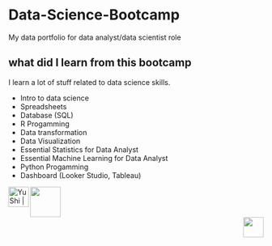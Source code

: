 # Data-Science-Bootcamp
My data portfolio for data analyst/data scientist role

## what did I learn from this bootcamp

I learn a lot of stuff related to data science skills.

- Intro to data science
- Spreadsheets
- Database (SQL)
- R Progamming
- Data transformation
- Data Visualization
- Essential Statistics for Data Analyst
- Essential Machine Learning for Data Analyst
- Python Progamming
- Dashboard (Looker Studio, Tableau)

<a href="https://www.linkedin.com/in/thanavut-tantanasakda-418890218/"><img align="left" src="https://raw.githubusercontent.com/yushi1007/yushi1007/main/images/linkedin.svg" alt="Yu Shi | LinkedIn" width="40px"/></a>
<a href="https://api.badgr.io/public/assertions/mz_j1t6zTQ6KYD36nPym-g?identity__email=thanavut32769%40gmail.com/"><img align="center" src="https://github.com/Songblabla/data-science-bootcamp/assets/88870992/8dcf607f-f26f-453d-b22c-b870adc29879" width="60px"/></a>   
<a href="https://www.credly.com/badges/bb22923a-027b-4057-8bc0-324804b6519b/public_url"><img align="right" src="![google-data-analytics-certificate 2](https://github.com/Songblabla/data-science-bootcamp/assets/88870992/7fc03713-9f86-42bb-947d-314ef77e379f)" width="40px"/></a>


